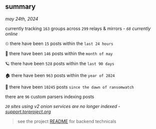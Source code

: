 
## summary
_may 24th, 2024_

currently tracking `163` groups across `299` relays & mirrors - _`68` currently online_

⏲ there have been `15` posts within the `last 24 hours`

🦈 there have been `146` posts within the `month of may`

🪐 there have been `528` posts within the `last 90 days`

🏚 there have been `963` posts within the `year of 2024`

🦕 there have been `10245` posts `since the dawn of ransomwatch`

there are `96` custom parsers indexing posts

_`20` sites using v2 onion services are no longer indexed - [support.torproject.org](https://support.torproject.org/onionservices/v2-deprecation/)_

> see the project [README](https://github.com/joshhighet/ransomwatch#ransomwatch--) for backend technicals
